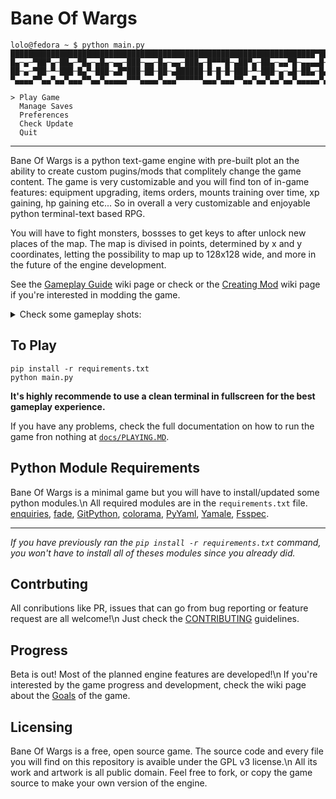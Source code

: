 # Bane Of Wargs

```
lolo@fedora ~ $ python main.py
████████████████████████████████████████████████████████████████████▀███████
█▄─▄─▀██▀▄─██▄─▀█▄─▄█▄─▄▄─███─▄▄─█▄─▄▄─███▄─█▀▀▀█─▄██▀▄─██▄─▄▄▀█─▄▄▄▄█─▄▄▄▄█
██─▄─▀██─▀─███─█▄▀─███─▄█▀███─██─██─▄██████─█─█─█─███─▀─███─▄─▄█─██▄─█▄▄▄▄─█
▀▄▄▄▄▀▀▄▄▀▄▄▀▄▄▄▀▀▄▄▀▄▄▄▄▄▀▀▀▄▄▄▄▀▄▄▄▀▀▀▀▀▀▄▄▄▀▄▄▄▀▀▄▄▀▄▄▀▄▄▀▄▄▀▄▄▄▄▄▀▄▄▄▄▄▀

> Play Game
  Manage Saves
  Preferences
  Check Update
  Quit
```

---

Bane Of Wargs is a python text-game engine with pre-built plot an the ability to create custom pugins/mods that complitely change the game content. The game is very customizable and you will find ton of in-game features: equipment upgrading, items orders, mounts training over time, xp gaining, hp gaining etc... So in overall a very customizable and enjoyable python terminal-text based RPG.

You will have to fight monsters, bossses to get keys to after unlock new places of the map. The map is divised in points, determined by x and y coordinates, letting the possibility to map up to 128x128 wide, and more in the future of the engine development.

See the [Gameplay Guide](https://github.com/Dungeons-of-Kathallion/Bane-Of-Wargs/wiki/Gameplay-Guide) wiki page or check or the [Creating Mod](https://github.com/Dungeons-of-Kathallion/Bane-Of-Wargs/wiki/Creating-Mods) wiki page if you're interested in modding the game.

<details>

<summary>Check some gameplay shots:</summary>

![Screenshot from 2023-12-22 10-38-14](https://github.com/Dungeons-of-Kathallion/Bane-Of-Wargs/assets/87318892/5e47a039-fe02-49fa-ba29-1eb71fe5e955)
---
![Screenshot from 2023-12-22 10-37-59](https://github.com/Dungeons-of-Kathallion/Bane-Of-Wargs/assets/87318892/7a14c64f-1b0f-4fed-b4ca-4352a9cc540d)
---
![Screenshot from 2023-12-22 10-37-34](https://github.com/Dungeons-of-Kathallion/Bane-Of-Wargs/assets/87318892/02cdebb0-67f9-4ca0-816f-36ee844a8070)
---
![Screenshot from 2023-12-22 10-37-24](https://github.com/Dungeons-of-Kathallion/Bane-Of-Wargs/assets/87318892/2566d62f-d598-4080-8ecc-4de635dd0a3a)
---
![Screenshot from 2023-12-22 10-36-38](https://github.com/Dungeons-of-Kathallion/Bane-Of-Wargs/assets/87318892/691c3dd8-aa8d-4bda-b23b-1212c2ec9a96)
---
![Screenshot from 2023-12-22 10-33-00](https://github.com/Dungeons-of-Kathallion/Bane-Of-Wargs/assets/87318892/6109440f-bf8f-4394-8d3f-6dcaa1fd59f4)
---
![Screenshot from 2023-12-22 10-32-50](https://github.com/Dungeons-of-Kathallion/Bane-Of-Wargs/assets/87318892/ecde99f1-c451-46d9-9471-af36ed9849ea)
---
![Screenshot from 2023-12-22 10-30-30](https://github.com/Dungeons-of-Kathallion/Bane-Of-Wargs/assets/87318892/27c4d3d5-5908-4f64-96d2-c2c6356e85e6)
---
![Screenshot from 2023-12-22 10-28-05](https://github.com/Dungeons-of-Kathallion/Bane-Of-Wargs/assets/87318892/185860cf-80e3-4780-8932-1c15d9a441cf)
---
![Screenshot from 2023-12-22 10-27-55](https://github.com/Dungeons-of-Kathallion/Bane-Of-Wargs/assets/87318892/5aa608ba-11a2-417c-8a69-883313701ead)
---
![Screenshot from 2023-12-22 10-26-54](https://github.com/Dungeons-of-Kathallion/Bane-Of-Wargs/assets/87318892/7899e6c3-2d93-4f56-9e96-8031228daf50)
---
![Screenshot from 2023-12-22 10-26-31](https://github.com/Dungeons-of-Kathallion/Bane-Of-Wargs/assets/87318892/ac9d3b16-3e50-464e-833b-395e8f89f95f)
---
![Screenshot from 2023-12-22 10-26-00](https://github.com/Dungeons-of-Kathallion/Bane-Of-Wargs/assets/87318892/d7610cd5-87b0-4e40-a100-5b23360a3931)
---
![Screenshot from 2023-12-22 10-25-09](https://github.com/Dungeons-of-Kathallion/Bane-Of-Wargs/assets/87318892/f6edcccb-3fdb-4f8f-a04b-13fbc8c52be1)
---
![Screenshot from 2023-12-22 10-25-00](https://github.com/Dungeons-of-Kathallion/Bane-Of-Wargs/assets/87318892/12e2f30c-4639-404e-aa99-2fb14cd3fea3)
---

</details>

## To Play

```
pip install -r requirements.txt
python main.py
```
**It's highly recommende to use a clean terminal in fullscreen for the best gameplay experience.**

If you have any problems, check the full documentation on how to run the game fron nothing at [`docs/PLAYING.MD`](https://github.com/Dungeons-of-Kathallion/Bane-Of-Wargs/blob/master/docs/PLAYING.md).

## Python Module Requirements

Bane Of Wargs is a minimal game but you will have to install/updated some python modules.\n
All required modules are in the `requirements.txt` file.
[enquiries](https://pypi.org/project/enquiries/), [fade](https://pypi.org/project/fade/), [GitPython](https://pypi.org/project/GitPython/), [colorama](https://pypi.org/project/colorama/), [PyYaml](https://pypi.org/project/PyYAML/), [Yamale](https://pypi.org/project/yamale/), [Fsspec](https://filesystem-spec.readthedocs.io/en/latest/index.html).

---

_If you have previously ran the `pip install -r requirements.txt` command, you won't have to install all of theses modules since you already did._

## Contrbuting

All conributions like PR, issues that can go from bug reporting or feature request are all welcome!\n
Just check the [CONTRIBUTING](https://github.com/Dungeons-of-Kathallion/Bane-Of-Wargs/blob/master/.github/CONTRIBUTING.md) guidelines.

## Progress

Beta is out! Most of the planned engine features are developed!\n
If you're interested by the game progress and development, check the wiki page about the [Goals](https://github.com/Dungeons-of-Kathallion/Bane-Of-Wargs/wiki/Game-Progression) of the game.

## Licensing

Bane Of Wargs is a free, open source game. The source code and every file you will find on this repository is avaible under the GPL v3 license.\n
All its work and artwork is all public domain. Feel free to fork, or copy the game source to make your own version of the engine.

